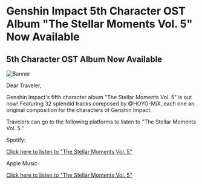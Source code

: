 # Genshin Impact 5th Character OST Album "The Stellar Moments Vol. 5" Now Available
## 5th Character OST Album Now Available
![Banner](https://sdk.hoyoverse.com/upload/ann/2025/01/13/d908913a9d485e5d1f27912601eb4588_3882421743308172882.jpg)

Dear Traveler,

Genshin Impact's fifth character album "The Stellar Moments Vol. 5" is out now! Featuring 32 splendid tracks composed by @HOYO-MiX, each one an original composition for the characters of Genshin Impact.

Travelers can go to the following platforms to listen to "The Stellar Moments Vol. 5."

Spotify:

[Click here to listen to "The Stellar Moments Vol. 5"](https://open.spotify.com/album/5TUrOWH08Gm3qSag812ZDg)

Apple Music:

[Click here to listen to "The Stellar Moments Vol. 5"](https://music.apple.com/us/album/1790106354)
